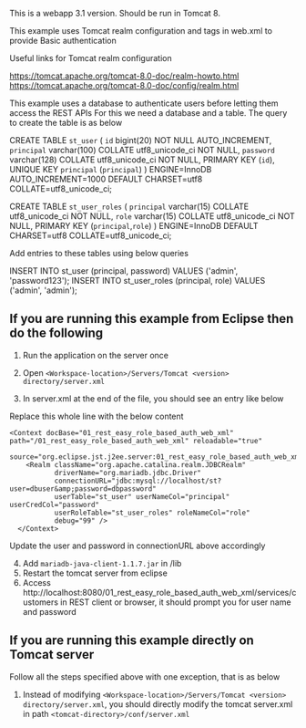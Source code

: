 This is a webapp 3.1 version. Should be run in Tomcat 8.

This example uses Tomcat realm configuration and <security-constraint> <login-config> tags in web.xml to provide Basic authentication

Useful links for Tomcat realm configuration

https://tomcat.apache.org/tomcat-8.0-doc/realm-howto.html
https://tomcat.apache.org/tomcat-8.0-doc/config/realm.html

This example uses a database to authenticate users before letting them access the REST APIs
For this we need a database and a table. The query to create the table is as below

CREATE TABLE `st_user` (
       `id` bigint(20) NOT NULL AUTO_INCREMENT,
       `principal` varchar(100) COLLATE utf8_unicode_ci NOT NULL,
       `password` varchar(128) COLLATE utf8_unicode_ci NOT NULL,
       PRIMARY KEY (`id`),
       UNIQUE KEY `principal` (`principal`)
     ) ENGINE=InnoDB AUTO_INCREMENT=1000 DEFAULT CHARSET=utf8 COLLATE=utf8_unicode_ci;  
     
CREATE TABLE `st_user_roles` (
  		`principal` varchar(15) COLLATE utf8_unicode_ci NOT NULL,
  		`role` varchar(15) COLLATE utf8_unicode_ci NOT NULL,
  		PRIMARY KEY (`principal`,`role`)
	) ENGINE=InnoDB DEFAULT CHARSET=utf8 COLLATE=utf8_unicode_ci;
	
Add entries to these tables using below queries

INSERT INTO st_user (principal, password) VALUES ('admin', 'password123');
INSERT INTO st_user_roles (principal, role) VALUES ('admin', 'admin');


If you are running this example from Eclipse then do the following
------------------------------------------------------------------
1. Run the application on the server once
2. Open `<Workspace-location>/Servers/Tomcat <version> directory/server.xml` 
3. In server.xml at the end of the file, you should see an entry like below

	<Context docBase="01_rest_easy_role_based_auth_web_xml" path="/01_rest_easy_role_based_auth_web_xml" reloadable="true" 
											source="org.eclipse.jst.j2ee.server:01_rest_easy_role_based_auth_web_xml">
	
Replace this whole line with the below content
	
	<Context docBase="01_rest_easy_role_based_auth_web_xml" path="/01_rest_easy_role_based_auth_web_xml" reloadable="true" 
											source="org.eclipse.jst.j2ee.server:01_rest_easy_role_based_auth_web_xml">
        <Realm className="org.apache.catalina.realm.JDBCRealm"
               driverName="org.mariadb.jdbc.Driver"
               connectionURL="jdbc:mysql://localhost/st?user=dbuser&amp;password=dbpassword"
               userTable="st_user" userNameCol="principal" userCredCol="password"
               userRoleTable="st_user_roles" roleNameCol="role"
               debug="99" />
      </Context>
Update the user and password in connectionURL above accordingly

4. Add `mariadb-java-client-1.1.7.jar` in <tomcat-directory>/lib
5. Restart the tomcat server from eclipse
6. Access http://localhost:8080/01_rest_easy_role_based_auth_web_xml/services/customers in REST client or browser, it should prompt you for user name and password

If you are running this example directly on Tomcat server
---------------------------------------------------------
Follow all the steps specified above with one exception, that is as below
1. Instead of modifying `<Workspace-location>/Servers/Tomcat <version> directory/server.xml`, you should directly modify the tomcat server.xml in path 
	`<tomcat-directory>/conf/server.xml` 
